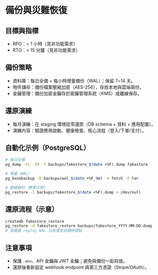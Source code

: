 # 備份與災難恢復

## 目標與指標
- RPO：< 1 小時（見非功能需求）
- RTO：< 15 分鐘（見非功能需求）

## 備份策略
- 資料庫：每日全備 + 每小時增量備份（WAL）；保留 7~14 天。
- 物件儲存：備份檔案壓縮加密（AES-256），存放本地與雲端兩份。
- 金鑰管理：備份加密金鑰存於密鑰管理系統（KMS）或離線保存。

## 還原演練
- 每月演練：在 staging 環境從零還原（DB schema + 資料 + 應用配置）。
- 演練內容：驗證應用啟動、健康檢查、核心流程（登入/下單/支付）。

## 自動化示例（PostgreSQL）
```bash
# 每日全備
pg_dump -Fc -Z9 -f backups/fakestore_$(date +%F).dump fakestore

# 增量（WAL）
pg_basebackup -D backups/wal_$(date +%F_%H) -X fetch -F tar

# 驗證備份（簡單示例）
pg_restore -l backups/fakestore_$(date +%F).dump > /dev/null
```

## 還原流程（示意）
```bash
createdb fakestore_restore
pg_restore -d fakestore_restore backups/fakestore_YYYY-MM-DD.dump
# 視需要 replay WAL 以恢復至目標時間點
```

## 注意事項
- 保護 `.env`、API 金鑰與 JWT 金鑰；避免與備份一起存放。
- 還原後重新設定 webhook endpoint 與第三方憑證（Stripe/OAuth）。
